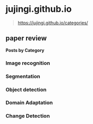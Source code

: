 # jujingi.github.io

> https://jujingi.github.io/categories/

## paper review

**Posts by Category**

### Image recognition

### Segmentation

### Object detection

### Domain Adaptation

### Change Detection

